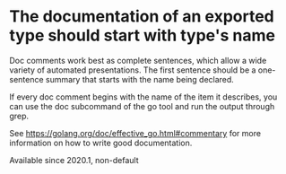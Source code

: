 # The documentation of an exported type should start with type's name

Doc comments work best as complete sentences, which
allow a wide variety of automated presentations. The first sentence
should be a one-sentence summary that starts with the name being
declared.

If every doc comment begins with the name of the item it describes,
you can use the doc subcommand of the go tool and run the output
through grep.

See https://golang.org/doc/effective_go.html#commentary for more
information on how to write good documentation.

Available since
    2020.1, non-default
